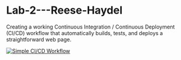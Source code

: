 # Lab-2---Reese-Haydel
Creating a working Continuous Integration / Continuous Deployment (CI/CD) workflow that automatically builds, tests, and deploys a straightforward web page.

[![Simple CI/CD Workflow](https://github.com/DrPebbaHamood/Lab-2---Reese-Haydel/actions/workflows/ci-cd.yml/badge.svg)](https://github.com/DrPebbaHamood/Lab-2---Reese-Haydel/actions/workflows/ci-cd.yml)
